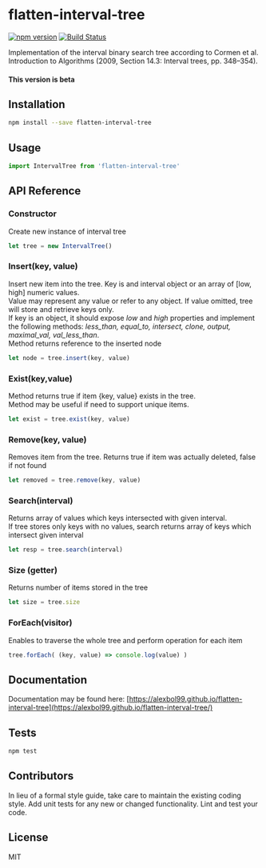 # flatten-interval-tree

[![npm version](https://badge.fury.io/js/flatten-interval-tree.svg)](https://badge.fury.io/js/flatten-interval-tree)
[![Build Status](https://travis-ci.org/alexbol99/flatten-js.svg?branch=master)](https://travis-ci.org/alexbol99/flatten-js)

Implementation of the interval binary search tree according to Cormen et al. Introduction to Algorithms (2009, Section 14.3: Interval trees, pp. 348–354).

#### This version is beta

## Installation
```bash
npm install --save flatten-interval-tree
```
## Usage
```javascript
import IntervalTree from 'flatten-interval-tree'
```

## API Reference

### Constructor
Create new instance of interval tree
```javascript
let tree = new IntervalTree()
```

### Insert(key, value)
Insert new item into the tree. Key is and interval object or an array of [low, high] numeric values. <br/>
Value may represent any value or refer to any object. If value omitted, tree will store and retrieve keys only. <br/>
If key is an object, it should expose <i>low</i> and <i>high</i> properties and implement the following methods:
<i>less_than, equal_to, intersect, clone, output, maximal_val, val_less_than</i>. <br/>
Method returns reference to the inserted node
```javascript
let node = tree.insert(key, value)
```

### Exist(key,value)
Method returns true if item {key, value} exists in the tree. <br/>
Method may be useful if need to support unique items.
```javascript
let exist = tree.exist(key, value)
```

### Remove(key, value)
Removes item from the tree. Returns true if item was actually deleted, false if not found
```javascript
let removed = tree.remove(key, value)
```

### Search(interval)
Returns array of values which keys intersected with given interval. <br/>
If tree stores only keys with no values, search returns array of keys which intersect given interval
```javascript
let resp = tree.search(interval)
```

### Size (getter)
Returns number of items stored in the tree
```javascript
let size = tree.size
```

### ForEach(visitor)
Enables to traverse the whole tree and perform operation for each item
```javascript
tree.forEach( (key, value) => console.log(value) )
```

## Documentation
Documentation may be found here: [https://alexbol99.github.io/flatten-interval-tree](https://alexbol99.github.io/flatten-interval-tree/)

## Tests
```bash
npm test
```
## Contributors

In lieu of a formal style guide, take care to maintain the existing coding style. Add unit tests for any new or changed functionality. Lint and test your code.

## License

MIT


